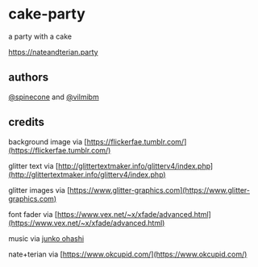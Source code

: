 # cake-party

a party with a cake

https://nateandterian.party

## authors

[@spinecone](https://github.com/spinecone) and [@vilmibm](https://github.com/vilmibm)

## credits

background image via [https://flickerfae.tumblr.com/](https://flickerfae.tumblr.com/)

glitter text via [http://glittertextmaker.info/glitterv4/index.php](http://glittertextmaker.info/glitterv4/index.php)

glitter images via [https://www.glitter-graphics.com](https://www.glitter-graphics.com)

font fader via [https://www.vex.net/~x/xfade/advanced.html](https://www.vex.net/~x/xfade/advanced.html)

music via [junko ohashi](http://www.junko-ohashi.com/)

nate+terian via [https://www.okcupid.com/](https://www.okcupid.com/)

